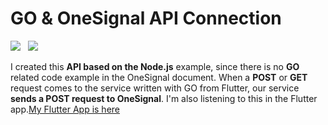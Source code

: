 # GO & OneSignal API Connection

![](https://repository-images.githubusercontent.com/202264544/3ce58c00-19ab-11ea-8a01-81d62334b3ed)&nbsp;&nbsp;&nbsp;![](https://ps.w.org/onesignal-free-web-push-notifications/assets/icon-256x256.png?rev=1669089)

I created this **API based on the Node.js** example, since there is no **GO** related code example in the OneSignal document. When a **POST** or **GET** request comes to the service written with GO from Flutter, our service **sends a POST request to OneSignal**. I'm also listening to this in the Flutter app.[My Flutter App is here](https://github.com/endmr11/flutter-onesignal)
